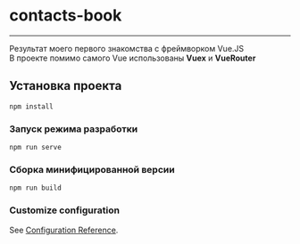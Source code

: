 # contacts-book
---
Результат моего первого знакомства с фреймворком Vue.JS  
В проекте помимо самого Vue использованы **Vuex** и **VueRouter**

## Установка проекта
```
npm install
```

### Запуск режима разработки
```
npm run serve
```

### Сборка минифицированной версии
```
npm run build
```

### Customize configuration
See [Configuration Reference](https://cli.vuejs.org/config/).

